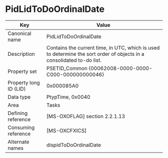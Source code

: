# PidLidToDoOrdinalDate

| Key | Value |
|---|---|
| Canonical name | PidLidToDoOrdinalDate |
| Description | Contains the current time, in UTC, which is used to determine the sort order of objects in a consolidated to-do list. |
| Property set | PSETID_Common {00062008-0000-0000-C000-000000000046} |
| Property long ID (LID) | 0x000085A0 |
| Data type | PtypTime, 0x0040 |
| Area | Tasks |
| Defining reference | [MS-OXOFLAG] section 2.2.1.13 |
| Consuming reference | [MS-OXCFXICS] |
| Alternate names | dispidToDoOrdinalDate |
